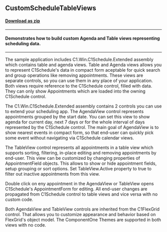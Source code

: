 ## CustomScheduleTableViews 
#### [Download as zip](https://grapecity.github.io/DownGit/#/home?url=https://github.com/GrapeCity/ComponentOne-WinForms-Samples/tree/master/NetFramework\Schedule\CS\CustomTableViews)
____
#### Demonstrates how to build custom Agenda and Table views representing scheduling data.
____
The sample application includes C1.Win.C1Schedule.Extended assembly which contains table and agenda views. Table and Agenda views allows you to represent C1Schedule's data in compact form aceptable for quick search and group operations like removing appointments. These views are separate controls, so you can use them in any place of your application. Both views require reference to the C1Schedule control, filled with data. They can only show Appointments which are loaded into the owning C1Schedule control. 

The C1.Win.C1Schedule.Extended assembly contains 2 controls you can use to extend your scheduling app. The AgendaView control represents appointments grouped by the start date. You can set this view to show agenda for current day, next 7 days or for the whole interval of days represented by the C1Schedule control. The main goal of AgendaView is to show nearest events in compact form, so that end-user can quickly pick some event without navigating via C1Schedule calendar views. 

The TableView control represents all appointments in a table view which supports sorting, filtering, in-place editing and removing appointments by end-user. This view can be customized by changing properties of AppointmentField objects. This allows to show or hide appointment fields, setup grouping or sort options. Set TableView.Active property to true to filter out inactive appointments from this view. 

Double click on eny appointment in the AgendaView or TableView opens C1Schedule's AppointmentForm for editing. All end-user changes are propagated from C1Schedule control to table views and vice versa with no custom code. 

Both AgendaView and TableView controls are inherited from the C1FlexGrid control. That allows you to customize appearance and behavior based on FlexGrid's object model. The ComponentOne Themes are supported in both views with no code. 












